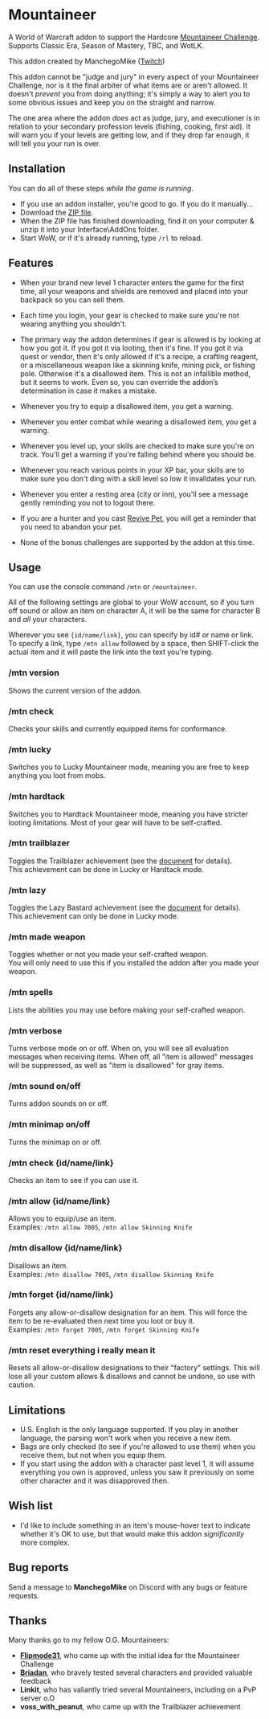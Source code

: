 # Mountaineer

A World of Warcraft addon to support the Hardcore [Mountaineer Challenge](http://tinyurl.com/hc-mountaineers). Supports Classic Era, Season of Mastery, TBC, and WotLK.

This addon created by ManchegoMike ([Twitch](https://www.twitch.tv/ManchegoMike))

This addon cannot be "judge and jury" in every aspect of your Mountaineer Challenge, nor is it the final arbiter of what items are or aren't allowed. It doesn't *prevent* you from doing anything; it's simply a way to alert you to some obvious issues and keep you on the straight and narrow.

The one area where the addon *does* act as judge, jury, and executioner is in relation to your secondary profession levels (fishing, cooking, first aid). It will warn you if your levels are getting low, and if they drop far enough, it will tell you your run is over.

## Installation

You can do all of these steps *while the game is running*.

* If you use an addon installer, you're good to go. If you do it manually...
* Download the [ZIP file](https://www.curseforge.com/wow/addons/mountaineer/files).
* When the ZIP file has finished downloading, find it on your computer & unzip it into your Interface\AddOns folder.
* Start WoW, or if it's already running, type `/rl` to reload.

## Features

* When your brand new level 1 character enters the game for the first time, all your weapons and shields are removed and placed into your backpack so you can sell them.

* Each time you login, your gear is checked to make sure you're not wearing anything you shouldn't.

* The primary way the addon determines if gear is allowed is by looking at how you got it. If you got it via looting, then it's fine. If you got it via quest or vendor, then it's only allowed if it's a recipe, a crafting reagent, or a miscellaneous weapon like a skinning knife, mining pick, or fishing pole. Otherwise it's a disallowed item. This is not an infallible method, but it seems to work. Even so, you can override the addon’s determination in case it makes a mistake.

* Whenever you try to equip a disallowed item, you get a warning.

* Whenever you enter combat while wearing a disallowed item, you get a warning.

* Whenever you level up, your skills are checked to make sure you're on track. You'll get a warning if you're falling behind where you should be.

* Whenever you reach various points in your XP bar, your skills are to make sure you don't ding with a skill level so low it invalidates your run.

* Whenever you enter a resting area (city or inn), you'll see a message gently reminding you not to logout there.

* If you are a hunter and you cast [Revive Pet](https://classic.wowhead.com/spell=982/revive-pet), you will get a reminder that you need to abandon your pet.

* None of the bonus challenges are supported by the addon at this time.

## Usage

You can use the console command `/mtn` or `/mountaineer`.

All of the following settings are global to your WoW account, so if you turn off sound or allow an item on character A, it will be the same for character B and *all* your characters.

Wherever you see `{id/name/link}`, you can specify by id# or name or link. To specify a link, type `/mtn allow` followed by a space, then SHIFT-click the actual item and it will paste the link into the text you're typing.

### /mtn version

Shows the current version of the addon.

### /mtn check

Checks your skills and currently equipped items for conformance.

### /mtn lucky

Switches you to Lucky Mountaineer mode, meaning you are free to keep anything you loot from mobs.

### /mtn hardtack

Switches you to Hardtack Mountaineer mode, meaning you have stricter looting limitations. Most of your gear will have to be self-crafted.

### /mtn trailblazer

Toggles the Trailblazer achievement (see the [document](http://tinyurl.com/hc-mountaineers) for details).<br/>This achievement can be done in Lucky or Hardtack mode.

### /mtn lazy

Toggles the Lazy Bastard achievement (see the [document](http://tinyurl.com/hc-mountaineers) for details).<br/>This achievement can only be done in Lucky mode.

### /mtn made weapon

Toggles whether or not you made your self-crafted weapon.<br/>You will only need to use this if you installed the addon after you made your weapon.

### /mtn spells

Lists the abilities you may use before making your self-crafted weapon.

### /mtn verbose

Turns verbose mode on or off. When on, you will see all evaluation messages when receiving items. When off, all "item is allowed" messages will be suppressed, as well as "item is disallowed" for gray items.

### /mtn sound on/off

Turns addon sounds on or off.

### /mtn minimap on/off

Turns the minimap on or off.

### /mtn check {id/name/link}

Checks an item to see if you can use it.

### /mtn allow {id/name/link}

Allows you to equip/use an item.<br/>Examples: `/mtn allow 7005`, `/mtn allow Skinning Knife`

### /mtn disallow {id/name/link}

Disallows an item.<br/>Examples: `/mtn disallow 7005`, `/mtn disallow Skinning Knife`

### /mtn forget {id/name/link}

Forgets any allow-or-disallow designation for an item. This will force the item to be re-evaluated then next time you loot or buy it.<br/>Examples: `/mtn forget 7005`, `/mtn forget Skinning Knife`

### /mtn reset everything i really mean it

Resets all allow-or-disallow designations to their "factory" settings. This will lose all your custom allows & disallows and cannot be undone, so use with caution.

## Limitations

- U.S. English is the only language supported. If you play in another language, the parsing won't work when you receive a new item.
- Bags are only checked (to see if you're allowed to use them) when you receive them, but not when you equip them.
- If you start using the addon with a character past level 1, it will assume everything you own is approved, unless you saw it previously on some other character and it was disapproved then.

## Wish list

- I'd like to include something in an item's mouse-hover text to indicate whether it's OK to use, but that would make this addon *significantly* more complex.

## Bug reports

Send a message to **ManchegoMike** on Discord with any bugs or feature requests.

## Thanks

Many thanks go to my fellow O.G. Mountaineers:

- [**Flipmode31**](https://www.twitch.tv/flipmode31), who came up with the initial idea for the Mountaineer Challenge
- [**Briadan**](https://www.twitch.tv/briadan), who bravely tested several characters and provided valuable feedback
- **Linkit**, who has valiantly tried several Mountaineers, including on a PvP server o.O
- **voss_with_peanut**, who came up with the Trailblazer achievement
